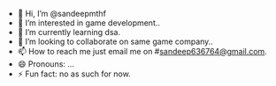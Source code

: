 - 👋 Hi, I’m @sandeepmthf
- 👀 I’m interested in game development..
- 🌱 I’m currently learning dsa.
- 💞️ I’m looking to collaborate on same game company..
- 📫 How to reach me just email me on #sandeep636764@gmail.com.
- 😄 Pronouns: ...
- ⚡ Fun fact: no as such for now.

<!---
sandeepmthf/sandeepmthf is a ✨ special ✨ repository because its `README.md` (this file) appears on your GitHub profile.
You can click the Preview link to take a look at your changes.
--->
